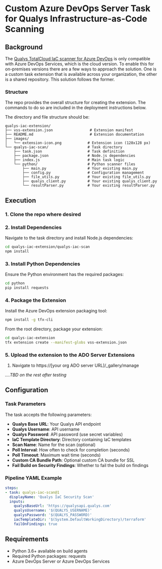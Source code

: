 # Custom Azure DevOps Server Task for Qualys Infrastructure-as-Code Scanning

## Background
The [Qualys TotalCloud IaC scanner for Azure DevOps](https://marketplace.visualstudio.com/items?itemName=Qualys-Inc.iac-build-release-task) is only compatible with Azure DevOps Services, which is the cloud version. To enable this for on-premises versions there are a few ways to approach the solution. One is a custom task extension that is available across your organization, the other is a shared repository. This solution follows the former. 

### Structure
The repo provides the overall structure for creating the extension. The commands to do so are included in the deployment instructions below. 

The directory and file structure should be:

```
qualys-iac-extension/
├── vss-extension.json                 # Extension manifest
├── README.md                          # Extension documentation
├── images/
│   └── extension-icon.png            # Extension icon (128x128 px)
└── qualys-iac-scan/                  # Task directory
    ├── task.json                     # Task definition
    ├── package.json                  # Node.js dependencies
    ├── index.js                      # Main task logic
    └── python/                       # Python scanner files
        ├── main.py                   # Your existing main.py
        ├── config.py                 # Configuration management
        ├── file_utils.py             # Your existing file_utils.py
        ├── qualys_client.py          # Your existing qualys_client.py
        └── resultParser.py           # Your existing resultParser.py
```

## Execution

### 1. Clone the repo where desired

### 2. Install Dependencies

Navigate to the task directory and install Node.js dependencies:

```bash
cd qualys-iac-extension/qualys-iac-scan
npm install
```

### 3. Install Python Dependencies

Ensure the Python environment has the required packages:

```bash
cd python
pip install requests
```

### 4. Package the Extension

Install the Azure DevOps extension packaging tool:

```bash
npm install -g tfx-cli
```

From the root directory, package your extension:

```bash
cd qualys-iac-extension
tfx extension create --manifest-globs vss-extension.json
```

### 5. Upload the extension to the ADO Server Extensions

1. Navigate to https://[your org ADO server URL]/_gallery/manage

_....TBD on the rest after testing_

## Configuration

### Task Parameters

The task accepts the following parameters:

- **Qualys Base URL**: Your Qualys API endpoint
- **Qualys Username**: API username
- **Qualys Password**: API password (use secret variables)
- **IaC Template Directory**: Directory containing IaC templates
- **Scan Name**: Name for the scan (optional)
- **Poll Interval**: How often to check for completion (seconds)
- **Poll Timeout**: Maximum wait time (seconds)
- **Custom CA Bundle Path**: Optional custom CA bundle for SSL
- **Fail Build on Security Findings**: Whether to fail the build on findings

### Pipeline YAML Example

```yaml
steps:
- task: qualys-iac-scan@1
  displayName: 'Qualys IaC Security Scan'
  inputs:
    qualysBaseUrl: 'https://qualysapi.qualys.com'
    qualysUsername: '$(QUALYS_USERNAME)'
    qualysPassword: '$(QUALYS_PASSWORD)'
    iacTemplateDir: '$(System.DefaultWorkingDirectory)/terraform'
    failOnFindings: true
```

## Requirements

- Python 3.6+ available on build agents
- Required Python packages: requests
- Azure DevOps Server or Azure DevOps Services
